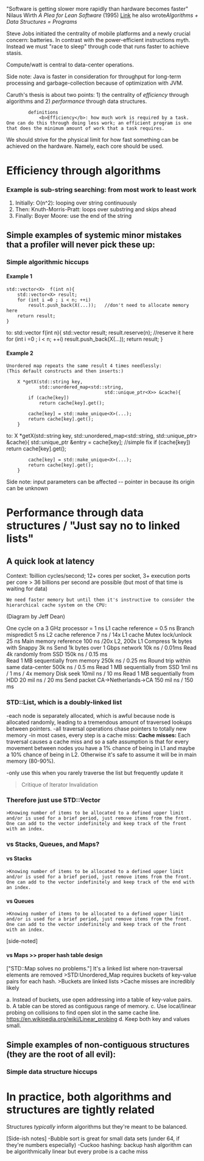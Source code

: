 "Software is getting slower more rapidly than hardware becomes faster"
Nilaus Wirth <em> A Plea for Lean Software </em> (1995)
<a href='https://cr.yp.to/bib/1995/wirth.pdf'>Link</a>
he also wrote<em>Algorithms + Data Structures = Programs</em>

Steve Jobs initiated the centrality of mobile platforms and a newly crucial concern: batteries.
In contrast with the power-efficient instructions myth. Instead we must "race to sleep" through code that runs faster to achieve stasis. 

Compute/watt is central to data-center operations. 

Side note: Java is faster in consideration for throughput for long-term processing and garbage-collection because of optimization with JVM. 


Caruth's thesis is about two points: 1) the centrality of <em>efficiency</em> through algorithms and 2) <em>performance</em> through data structures.

			definitions
				<b>Efficiency</b>: how much work is required by a task. One can do this through doing less work; an efficient program is one that does the minimum amount of work that a task requires. 

We should strive for the physical limit for how fast something can be achieved on the hardware.
Namely, each core should be used. 



# Efficiency through algorithms

### Example is sub-string searching: from most work to least work
  1) Initially: O(n^2): looping over string continuously 
  2) Then: Knuth-Morris-Pratt: loops over substring and skips ahead 
  3) Finally: Boyer Moore: use the end of the string 




## Simple examples of systemic minor mistakes that a profiler will never pick these up:
### Simple algorithmic hiccups

#### Example 1
	std::vector<X>  f(int n){
		std::vector<X> result;
		for (int i =0 ; i < n; ++i)
			result.push_back(X(...));   //don't need to allocate memory here 
		return result;
	}
to: 
	std::vector<X>  f(int n){
		std::vector<X> result;
		result.reserve(n); 			//reserve it here 
		for (int i =0 ; i < n; ++i)
			result.push_back(X(...)); 
		return result;
	}

#### Example 2
	Unordered map repeats the same result 4 times needlessly:
	(This default constructs and then inserts:)

		X *getX(std::string key,
				std::unordered_map<std::string, 
										std::unique_ptr<X>> &cache){
			if (cache[key])
				return cache[key].get();

			cache[key] = std::make_unique<X>(...);
			return cache[key].get();
		}
to:
		X *getX(std::string key,
				std::unordered_map<std::string, 
										std::unique_ptr<X>> &cache){
			std::unique_ptr<X> &entry = cache[key]; 					//simple fix
			if (cache[key])
				return cache[key].get();

			cache[key] = std::make_unique<X>(...);
			return cache[key].get();
		}


Side note: input parameters can be affected -- pointer in because its origin can be unknown 

# Performance through data structures / "Just say no to linked lists"
## A quick look at latency

Context: 1billion cycles/second; 12+ cores per socket, 3+ execution ports per core
	>  36 billions per second are possible (but most of that time is waiting for data)

	We need faster memory but until then it's instructive to consider the hierarchical cache system on the CPU:

(Diagram by Jeff Dean)

One cycle on a 3 GHz processor =							1 ns
L1 cache reference = 											0.5 ns
Branch mispredict 											5 ns 
L2 cache reference 											7 ns / 14x L1 cache
Mutex lock/unlock												25 ns
Main memory reference										100 ns /20x L2, 200x L1
Compress 1k bytes with Snappy 								3k ns
Send 1k bytes over 1 Gbps network							10k ns / 0.01ms
Read 4k randomly from SSD									150k ns / 0.15 ms	  
Read 1 MB sequentially from memory						250k ns / 0.25 ms
Round trip within same data-center							500k ns / 0.5 ms
Read 1 MB sequentially from SSD							1mil ns / 1 ms / 4x memory
Disk seek														10mil ns / 10 ms 
Read 1 MB sequentially from HDD							20 mil ns / 20 ms
Send packet CA->Netherlands->CA 							150 mil ns / 150 ms


### STD::List, which is a doubly-linked list
-each node is separately allocated, which is awful because node is allocated randomly, leading to a tremendous amount of traversed lookups between pointers.
-all traversal operations chase pointers to totally new memory
-in most cases, every step is a cache miss:
		<b>Cache misses:</b>
			Each traversal causes a cache miss and so a safe assumption is that for every movement between nodes you have a 1% chance of being in L1 and maybe a 10% chance of being in L2. Otherwise it's safe to assume it will be in main memory (80-90%). 

-only use this when you rarely traverse the list but frequently update it 

>Critique of Iterator Invalidation

### Therefore just use STD::Vector
	>Knowing number of items to be allocated to a defined upper limit and/or is used for a brief period, just remove items from the front. One can add to the vector indefinitely and keep track of the front with an index. 



### vs Stacks, Queues, and Maps? 

#### vs Stacks
	>Knowing number of items to be allocated to a defined upper limit and/or is used for a brief period, just remove items from the front. One can add to the vector indefinitely and keep track of the end with an index. 

#### vs Queues
	>Knowing number of items to be allocated to a defined upper limit and/or is used for a brief period, just remove items from the front. One can add to the vector indefinitely and keep track of the front with an index. 


[side-noted]
#### vs Maps >> proper hash table design
["STD::Map solves no problems."]
It's a linked list where non-traversal elements are removed
	>STD:Unordered_Map requires buckets of key-value pairs for each hash.
	>Buckets are linked lists 
	>Cache misses are incredibly likely

a. Instead of buckets, use open addressing into a table of key-value pairs. 
b. A table can be stored as contiguous range of memory. 
c. Use local/linear probing on collisions to find open slot in the same cache line.
	https://en.wikipedia.org/wiki/Linear_probing
d. Keep both key and values small.

## Simple examples of non-contiguous structures (they are the root of all evil):
### Simple data structure hiccups



# In practice, both algorithms and structures are tightly related
Structures <em>typically</em> inform algorithms but they're meant to be balanced.

[Side-ish notes]
-Bubble sort is great for small data sets (under 64, if they're numbers especially)
-Cuckoo hashing: backup hash algorithm can be algorithmically linear but every probe is a cache miss

